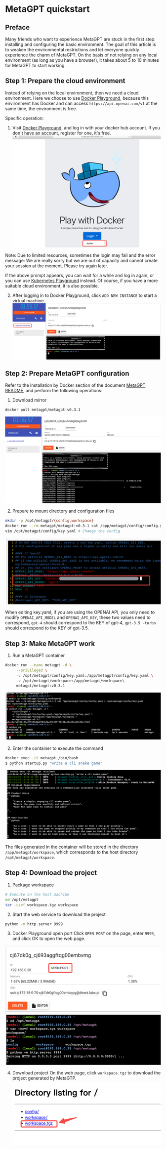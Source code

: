 # MetaGPT quickstart
## Preface
Many friends who want to experience MetaGPT are stuck in the first step: installing and configuring the basic environment.
The goal of this article is to weaken the environmental restrictions and let everyone quickly experience the charm of MetaGPT. On the basis of not relying on any local environment (as long as you have a browser), it takes about 5 to 10 minutes for MetaGPT to start working.

## Step 1: Prepare the cloud environment
Instead of relying on the local environment, then we need a cloud environment. Here we choose to use [Docker Playground](https://labs.play-with-docker.com/), because this environment has Docker and can access `https://api.openai.com/v1` at the same time, the environment is free.

Specific operation:

1. Visit [Docker Playground](https://labs.play-with-docker.com/), and log in with your docker hub account. If you don't have an account, register for one, it's free.
![](./resources/image/docker-playground.png)

Note: Due to limited resources, sometimes the login may fail and the error message: We are really sorry but we are out of capacity and cannot create your session at the moment. Please try again later.

If the above prompt appears, you can wait for a while and log in again, or you can use [Kubernetes Playground](https://labs.play-with-k8s.com/) instead. Of course, if you have a more suitable cloud environment, it is also possible.

2. After logging in to Docker Playground, click `ADD NEW INSTANCE` to start a virtual machine.
![](./resources/image/add-instance.png)


## Step 2: Prepare MetaGPT configuration
Refer to the Installation by Docker section of the document [MetaGPT README](https://github.com/geekan/MetaGPT/blob/main/README.md), and perform the following operations:

1. Download mirror
```bash
docker pull metagpt/metagpt:v0.3.1
```
![](./resources/image/docker-pull.png)

2. Prepare to mount directory and configuration files
```bash
mkdir -p /opt/metagpt/{config,workspace}
docker run --rm metagpt/metagpt:v0.3.1 cat /app/metagpt/config/config.yaml > /opt/metagpt/config/key.yaml
vim /opt/metagpt/config/key.yaml # Change the config
```

![](./resources/image/config.png)

When editing key.yaml, if you are using the OPENAI API, you only need to modify `OPENAI_API_MODEL` and `OPENAI_API_KEY`, these two values need to correspond, `gpt-4` should correspond to the KEY of gpt-4, `gpt-3.5 -turbo` should correspond to the KEY of gpt-3.5.

## Step 3: Make MetaGPT work
1. Run a MetaGPT container
```bash
docker run --name metagpt -d \
     --privileged \
     -v /opt/metagpt/config/key.yaml:/app/metagpt/config/key.yaml \
     -v /opt/metagpt/workspace:/app/metagpt/workspace\
     metagpt/metagpt:v0.3.1
```
![](./resources/image/start-container.png)

2. Enter the container to execute the command
```bash
docker exec -it metagpt /bin/bash
$ python startup.py "write a cli snake game"
```

![](./resources/image/metagpt-run.png)

The files generated in the container will be stored in the directory `/app/metagpt/workspace`, which corresponds to the host directory `/opt/metagpt/workspace`.

## Step 4: Download the project
1. Package workspace
```bash
# Execute on the host machine
cd /opt/metagpt
tar -czvf workspace.tgz workspace
```

2. Start the web service to download the project
```bash
python -m http.server 9999
```

3. Docker Playground open port
Click `OPEN PORT` on the page, enter `9999`, and click OK to open the web page.

![](./resources/image/openport.png)

4. Download project
On the web page, click `workspace.tgz` to download the project generated by MetaGTP.
![](./resources/image/download.png)
